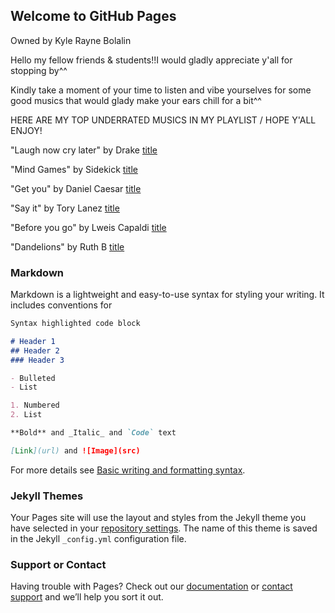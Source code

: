 ## Welcome to GitHub Pages
Owned by Kyle Rayne Bolalin

Hello my fellow friends & students!!I would gladly appreciate y'all for stopping by^^

Kindly take a moment of your time to listen and vibe yourselves for some good musics that would glady make your ears chill for a bit^^

HERE ARE MY TOP UNDERRATED MUSICS IN MY PLAYLIST / HOPE Y'ALL ENJOY!

"Laugh now cry later" by Drake
[title](https://www.youtube.com/watch?v=JFm7YDVlqnI)

"Mind Games" by Sidekick
[title](https://www.youtube.com/watch?v=QjQliDFIsnk)

"Get you" by Daniel Caesar
[title](https://www.youtube.com/watch?v=uQFVqltOXRg)

"Say it" by Tory Lanez
[title](https://www.youtube.com/watch?v=xUq1rZ7mmns)

"Before you go" by Lweis Capaldi
[title](https://www.youtube.com/watch?v=Jtauh8GcxBY)

"Dandelions" by Ruth B
[title](https://www.youtube.com/watch?v=WgTMeICssXY)


### Markdown

Markdown is a lightweight and easy-to-use syntax for styling your writing. It includes conventions for

```markdown
Syntax highlighted code block

# Header 1
## Header 2
### Header 3

- Bulleted
- List

1. Numbered
2. List

**Bold** and _Italic_ and `Code` text

[Link](url) and ![Image](src)
```

For more details see [Basic writing and formatting syntax](https://docs.github.com/en/github/writing-on-github/getting-started-with-writing-and-formatting-on-github/basic-writing-and-formatting-syntax).

### Jekyll Themes

Your Pages site will use the layout and styles from the Jekyll theme you have selected in your [repository settings](https://github.com/NecroZrayne/NecroZrayne.github.io/settings/pages). The name of this theme is saved in the Jekyll `_config.yml` configuration file.

### Support or Contact

Having trouble with Pages? Check out our [documentation](https://docs.github.com/categories/github-pages-basics/) or [contact support](https://support.github.com/contact) and we’ll help you sort it out.
